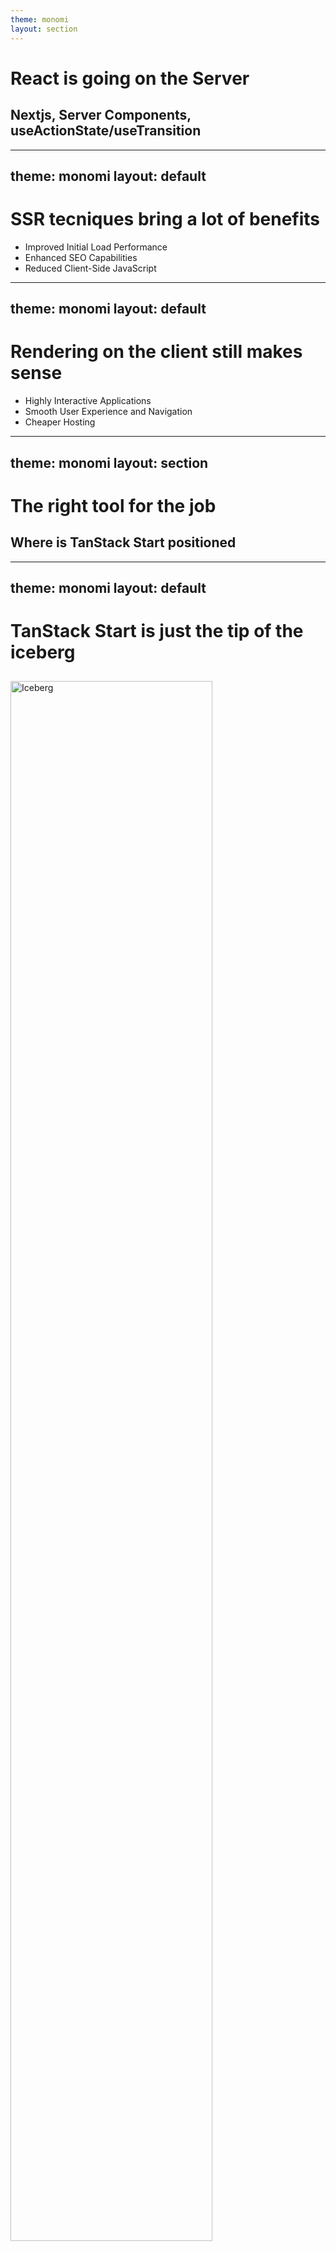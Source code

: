 ```yaml
---
theme: monomi
layout: section
---
```


# React is going on the Server

## Nextjs, Server Components, useActionState/useTransition

---
theme: monomi
layout: default
---

# SSR tecniques bring a lot of benefits

- Improved Initial Load Performance
- Enhanced SEO Capabilities
- Reduced Client-Side JavaScript

---
theme: monomi
layout: default
---

# Rendering on the client still makes sense

- Highly Interactive Applications
- Smooth User Experience and Navigation
- Cheaper Hosting

---
theme: monomi
layout: section
---

# The right tool for the job

## Where is TanStack Start positioned

---
theme: monomi
layout: default
---

# TanStack Start is just the tip of the iceberg

<img src=".demo/assets/iceberg.png" alt="Iceberg" style="margin: auto; margin-top: 10px; height: 80%"/>

---
theme: monomi
layout: default
---

# TanStack Start is just the tip of the iceberg

<img src=".demo/assets/iceberg-flip.png" alt="Iceberg Flipped" style="margin: auto; margin-top: 10px; height: 80%;"/>

---
theme: monomi
layout: section
---

# What makes it special?

---
theme: monomi
layout: default
---

# Technology-Agnostic by Default

- Tanstack Philosphy (all libraries): Typescript Core + Framework adapters
    - Start supports React and Solid (Angular soon™)
- Hosting is simple and works everywhere
    - No vendor lock-in

---
theme: monomi
layout: default
---

# Client-Side First Philosophy

- SSR on first page load and only when you really want it
    - No `"use server"`/`"use client"` directives
- One of the best client-side routers to date
- Focus on highly interactive applications
- Well integrated with client-side caching (TanStack Query)

---
theme: monomi
layout: default
---

# Superior Developer Experience

- Extreme Typesafety without writing any types
- Minimal boilerplate
    - Little to no configuration
    - A Vite plugin autogenerates the boring parts
- Easier to migrate & learn (client-first, no unnecessary constraints)

---
theme: monomi
layout: default
---

# Feature Rich

Router + Start have all the features you need from a full stack routing library, for example:

**Router** 
- Search params as first class citizens
- Full layout control (shared, nested)
- Lifecycle hooks (auth guards, redirects, etc.)
- Global Context (Dependency Injection)
- Data loading, Prefetching & Caching
- Lazy loading, suspense & code splitting

**Start**
- Server Side Rendering
- Streaming
- Server functions